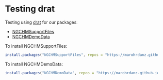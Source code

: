 # Testing drat

Testing using [drat](https://cran.r-project.org/web/packages/drat/index.html) for
our packages:

- [NGCHMSupportFiles](https://github.com/MD-Anderson-Bioinformatics/NGCHMSupportFiles)
- [NGCHMDemoData](https://github.com/MD-Anderson-Bioinformatics/NGCHMDemoData)

To install NGCHMSupportFiles: 

```r
install.packages("NGCHMSupportFiles", repos = "https://marohrdanz.github.io/drat")
```

To install NGCHMDemoData:

```r
install.packages("NGCHMDemoData", repos = "https://marohrdanz.github.io/drat")
```


